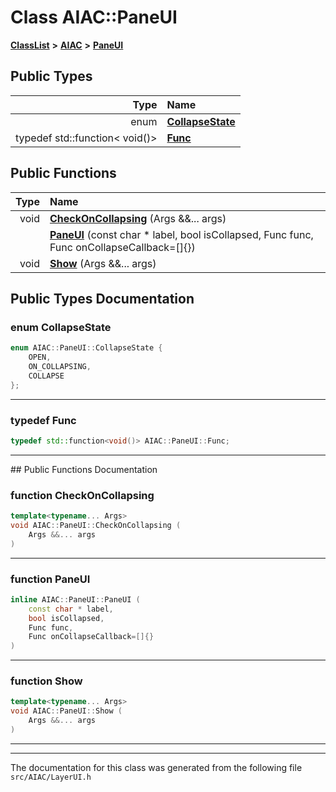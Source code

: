 

# Class AIAC::PaneUI



[**ClassList**](annotated.md) **>** [**AIAC**](namespaceAIAC.md) **>** [**PaneUI**](classAIAC_1_1PaneUI.md)






















## Public Types

| Type | Name |
| ---: | :--- |
| enum  | [**CollapseState**](#enum-collapsestate)  <br> |
| typedef std::function&lt; void()&gt; | [**Func**](#typedef-func)  <br> |




















## Public Functions

| Type | Name |
| ---: | :--- |
|  void | [**CheckOnCollapsing**](#function-checkoncollapsing) (Args &&... args) <br> |
|   | [**PaneUI**](#function-paneui) (const char \* label, bool isCollapsed, Func func, Func onCollapseCallback=[]{}) <br> |
|  void | [**Show**](#function-show) (Args &&... args) <br> |




























## Public Types Documentation




### enum CollapseState 

```C++
enum AIAC::PaneUI::CollapseState {
    OPEN,
    ON_COLLAPSING,
    COLLAPSE
};
```




<hr>



### typedef Func 

```C++
typedef std::function<void()> AIAC::PaneUI::Func;
```




<hr>
## Public Functions Documentation




### function CheckOnCollapsing 

```C++
template<typename... Args>
void AIAC::PaneUI::CheckOnCollapsing (
    Args &&... args
) 
```




<hr>



### function PaneUI 

```C++
inline AIAC::PaneUI::PaneUI (
    const char * label,
    bool isCollapsed,
    Func func,
    Func onCollapseCallback=[]{}
) 
```




<hr>



### function Show 

```C++
template<typename... Args>
void AIAC::PaneUI::Show (
    Args &&... args
) 
```




<hr>

------------------------------
The documentation for this class was generated from the following file `src/AIAC/LayerUI.h`

